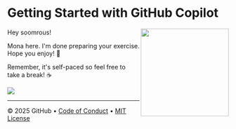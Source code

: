 # Getting Started with GitHub Copilot

<img src="https://octodex.github.com/images/Professortocat_v2.png" align="right" height="200px" />

Hey soomrous!

Mona here. I'm done preparing your exercise. Hope you enjoy! 💚

Remember, it's self-paced so feel free to take a break! ☕️

[![](https://img.shields.io/badge/Go%20to%20Exercise-%E2%86%92-1f883d?style=for-the-badge&logo=github&labelColor=197935)](https://github.com/soomrous/Develop-with-AI-powered-code-suggestions-by-using-GitHub-Copilot-and-VS-Code/issues/1)

---

&copy; 2025 GitHub &bull; [Code of Conduct](https://www.contributor-covenant.org/version/2/1/code_of_conduct/code_of_conduct.md) &bull; [MIT License](https://gh.io/mit)


